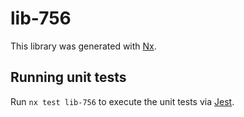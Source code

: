 # lib-756

This library was generated with [Nx](https://nx.dev).

## Running unit tests

Run `nx test lib-756` to execute the unit tests via [Jest](https://jestjs.io).
